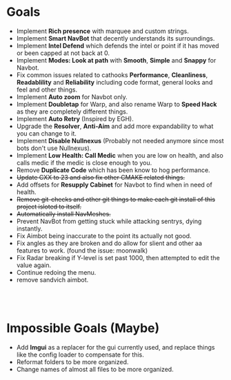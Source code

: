 # Goals
* Implement **Rich presence** with marquee and custom strings.
* Implement **Smart NavBot** that decently understands its surroundings.
* Implement **Intel Defend** which defends the intel or point if it has moved or been capped at not back at 0.
* Implement **Modes: Look at path** with **Smooth**, **Simple** and **Snappy** for Navbot.
* Fix common issues related to cathooks **Performance**, **Cleanliness**, **Readablility** and **Reliability** including code format, general looks and feel and other things.
* Implement **Auto zoom** for Navbot only.
* Implement **Doubletap** for Warp, and also rename Warp to **Speed Hack** as they are completely different things.
* Implement **Auto Retry** (Inspired by EGH).
* Upgrade the **Resolver**, **Anti-Aim** and add more expandability to what you can change to it.
* Implement **Disable Nullnexus** (Probably not needed anymore since most bots don't use Nullnexus).
* Implement **Low Health: Call Medic** when you are low on health, and also calls medic if the medic is close enough to you.
* Remove **Duplicate Code** which has been know to hog performance.
* ~~Update CXX to 23 and also fix other CMAKE related things.~~
* Add offsets for **Resupply Cabinet** for Navbot to find when in need of health.
* ~~Remove git-checks and other git things to make each git install of this project isloted to itself.~~
* ~~Automatically install NavMeshes.~~
* Prevent NavBot from getting stuck while attacking sentrys, dying instantly.
* Fix Aimbot being inaccurate to the point its actually not good.
* Fix angles as they are broken and do allow for slient and other aa features to work. (found the issue: moonwalk)
* Fix Radar breaking if Y-level is set past 1000, then attempted to edit the value again.
* Continue redoing the menu.
* remove sandvich aimbot.

<br>
<br>

# Impossible Goals (Maybe)
* Add **Imgui** as a replacer for the gui currently used, and replace things like the config loader to compensate for this.
* Reformat folders to be more organized.
* Change names of almost all files to be more organized.